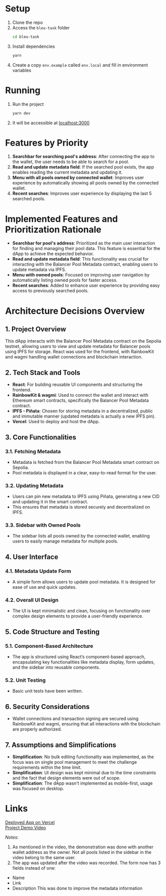 # Setup

1. Clone the repo
2. Access the `bleu-task` folder
   ```bash
   cd bleu-task
   ```
3. Install dependencies
   ```bash
   yarn
   ```
4. Create a copy `env.example` called `env.local` and fill in environment variables

# Running

1. Run the project
   ```bash
   yarn dev
   ```
2. It will be accessible at [localhost:3000](http://localhost:3000/)

# Features by Priority

1. **Searchbar for searching pool's address**: After connecting the app to the wallet, the user needs to be able to search for a pool.
2. **Read and update metadata field**: If the searched pool exists, the app enables reading the current metadata and updating it.
3. **Menu with all pools owned by connected wallet**: Improves user experience by automatically showing all pools owned by the connected wallet.
4. **Recent searches**: Improves user experience by displaying the last 5 searched pools.

# Implemented Features and Prioritization Rationale

- **Searchbar for pool's address**: Prioritized as the main user interaction for finding and managing their pool data. This feature is essential for the dApp to achieve the expected behavior.
- **Read and update metadata field**: This functionality was crucial for interacting with the Balancer Pool Metadata contract, enabling users to update metadata via IPFS.
- **Menu with owned pools**: Focused on improving user navigation by automatically listing owned pools for faster access.
- **Recent searches**: Added to enhance user experience by providing easy access to previously searched pools.

# Architecture Decisions Overview

## 1. Project Overview

This dApp interacts with the Balancer Pool Metadata contract on the Sepolia testnet, allowing users to view and update metadata for Balancer pools using IPFS for storage. React was used for the frontend, with RainbowKit and wagmi handling wallet connections and blockchain interaction.

## 2. Tech Stack and Tools

- **React**: For building reusable UI components and structuring the frontend.
- **RainbowKit & wagmi**: Used to connect the wallet and interact with Ethereum smart contracts, specifically the Balancer Pool Metadata contract.
- **IPFS - Piñata**: Chosen for storing metadata in a decentralized, public and immutable manner (updated metadata is actually a new IPFS pin).
- **Vercel**: Used to deploy and host the dApp.

## 3. Core Functionalities

### 3.1. Fetching Metadata

- Metadata is fetched from the Balancer Pool Metadata smart contract on Sepolia.
- Pool metadata is displayed in a clear, easy-to-read format for the user.

### 3.2. Updating Metadata

- Users can pin new metadata to IPFS using Piñata, generating a new CID and updating it in the smart contract.
- This ensures that metadata is stored securely and decentralized on IPFS.

### 3.3. Sidebar with Owned Pools

- The sidebar lists all pools owned by the connected wallet, enabling users to easily manage metadata for multiple pools.

## 4. User Interface

### 4.1. Metadata Update Form

- A simple form allows users to update pool metadata. It is designed for ease of use and quick updates.

### 4.2. Overall UI Design

- The UI is kept minimalistic and clean, focusing on functionality over complex design elements to provide a user-friendly experience.

## 5. Code Structure and Testing

### 5.1. Component-Based Architecture

- The app is structured using React’s component-based approach, encapsulating key functionalities like metadata display, form updates, and the sidebar into reusable components.

### 5.2. Unit Testing

- Basic unit tests have been written.

## 6. Security Considerations

- Wallet connections and transaction signing are secured using RainbowKit and wagmi, ensuring that all interactions with the blockchain are properly authorized.

## 7. Assumptions and Simplifications

- **Simplification**: No bulk editing functionality was implemented, as the focus was on single pool management to meet the challenge requirements within the time limit.
- **Simplification**: UI design was kept minimal due to the time constraints and the fact that design elements were out of scope.
- **Simplification**: The dApp wasn't implemented as mobile-first, usage was focused on desktop.

# Links

[Deployed App on Vercel](https://bleu-challenge.vercel.app/)  
[Project Demo Video](https://www.loom.com/share/70bd40892de147e99cfe70f035e9f5b6?sid=ca88819e-5e46-4983-b3ab-db4646e751e3)

_Notes_:
1. As mentioned in the video, the demonstration was done with another wallet address as the owner. Not all pools listed in the sidebar in the video belong to the same user.
2. The app was updated after the video was recorded. The form now has 3 fields instead of one:
- Name
- Link
- Description
This was done to improve the metadata information